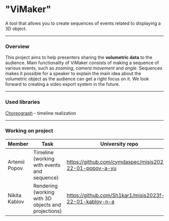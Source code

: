 # "ViMaker"

A tool that allows you to create sequences of events related to displaying a 3D object.

---

### Overview


This project aims to help presenters sharing the **volumetric data** to the audience. Main functionality of ViMaker consists of making a sequence of various events, such as *zooming*, *camera movement* and *angle*. 
Sequences makes it possible for a speaker to explain the main idea about the volumetric object as the audience can get a right focus on it. We look forward to creating a video export system in the future. 

---

### Used libraries

[Choreograph](https://github.com/sansumbrella/Choreograph) - timeline realization 

---

### Working on project

| Member        | Task                                                | University repo                                          |
|---------------|-----------------------------------------------------|----------------------------------------------------------|
| Artemii Popov | Timeline (working with events and sequence)         | https://github.com/cymdaspec/misis2023f-22-01-popov-a-yu |
| Nikita Kablov | Rendering (working with 3D objects and projections) | https://github.com/Sh1kar1/misis2023f-22-01-kablov-n-a   |



